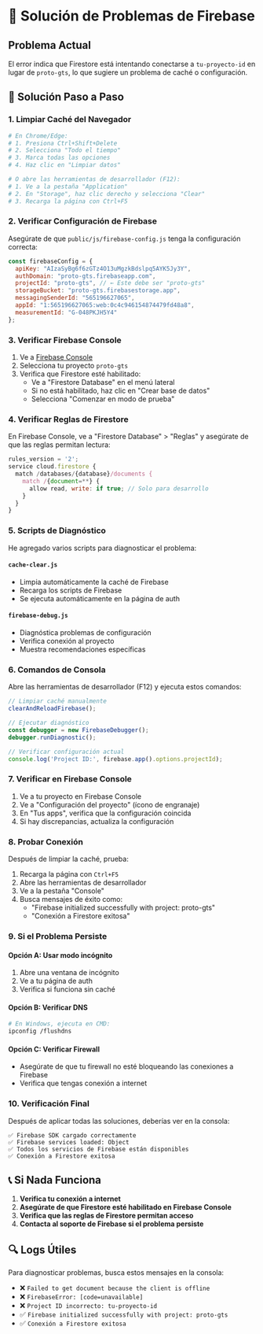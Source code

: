 # 🔧 Solución de Problemas de Firebase

## Problema Actual
El error indica que Firestore está intentando conectarse a `tu-proyecto-id` en lugar de `proto-gts`, lo que sugiere un problema de caché o configuración.

## 🚀 Solución Paso a Paso

### 1. Limpiar Caché del Navegador
```bash
# En Chrome/Edge:
# 1. Presiona Ctrl+Shift+Delete
# 2. Selecciona "Todo el tiempo"
# 3. Marca todas las opciones
# 4. Haz clic en "Limpiar datos"

# O abre las herramientas de desarrollador (F12):
# 1. Ve a la pestaña "Application"
# 2. En "Storage", haz clic derecho y selecciona "Clear"
# 3. Recarga la página con Ctrl+F5
```

### 2. Verificar Configuración de Firebase
Asegúrate de que `public/js/firebase-config.js` tenga la configuración correcta:

```javascript
const firebaseConfig = {
  apiKey: "AIzaSyBg6f6zGTz4O13uMgzkBdslpq5AYK5Jy3Y",
  authDomain: "proto-gts.firebaseapp.com",
  projectId: "proto-gts", // ← Este debe ser "proto-gts"
  storageBucket: "proto-gts.firebasestorage.app",
  messagingSenderId: "565196627065",
  appId: "1:565196627065:web:0c4c946154874479fd48a8",
  measurementId: "G-048PKJH5Y4"
};
```

### 3. Verificar Firebase Console
1. Ve a [Firebase Console](https://console.firebase.google.com/)
2. Selecciona tu proyecto `proto-gts`
3. Verifica que Firestore esté habilitado:
   - Ve a "Firestore Database" en el menú lateral
   - Si no está habilitado, haz clic en "Crear base de datos"
   - Selecciona "Comenzar en modo de prueba"

### 4. Verificar Reglas de Firestore
En Firebase Console, ve a "Firestore Database" > "Reglas" y asegúrate de que las reglas permitan lectura:

```javascript
rules_version = '2';
service cloud.firestore {
  match /databases/{database}/documents {
    match /{document=**} {
      allow read, write: if true; // Solo para desarrollo
    }
  }
}
```

### 5. Scripts de Diagnóstico
He agregado varios scripts para diagnosticar el problema:

#### `cache-clear.js`
- Limpia automáticamente la caché de Firebase
- Recarga los scripts de Firebase
- Se ejecuta automáticamente en la página de auth

#### `firebase-debug.js`
- Diagnóstica problemas de configuración
- Verifica conexión al proyecto
- Muestra recomendaciones específicas

### 6. Comandos de Consola
Abre las herramientas de desarrollador (F12) y ejecuta estos comandos:

```javascript
// Limpiar caché manualmente
clearAndReloadFirebase();

// Ejecutar diagnóstico
const debugger = new FirebaseDebugger();
debugger.runDiagnostic();

// Verificar configuración actual
console.log('Project ID:', firebase.app().options.projectId);
```

### 7. Verificar en Firebase Console
1. Ve a tu proyecto en Firebase Console
2. Ve a "Configuración del proyecto" (ícono de engranaje)
3. En "Tus apps", verifica que la configuración coincida
4. Si hay discrepancias, actualiza la configuración

### 8. Probar Conexión
Después de limpiar la caché, prueba:

1. Recarga la página con `Ctrl+F5`
2. Abre las herramientas de desarrollador
3. Ve a la pestaña "Console"
4. Busca mensajes de éxito como:
   - "Firebase initialized successfully with project: proto-gts"
   - "Conexión a Firestore exitosa"

### 9. Si el Problema Persiste

#### Opción A: Usar modo incógnito
1. Abre una ventana de incógnito
2. Ve a tu página de auth
3. Verifica si funciona sin caché

#### Opción B: Verificar DNS
```bash
# En Windows, ejecuta en CMD:
ipconfig /flushdns
```

#### Opción C: Verificar Firewall
- Asegúrate de que tu firewall no esté bloqueando las conexiones a Firebase
- Verifica que tengas conexión a internet

### 10. Verificación Final
Después de aplicar todas las soluciones, deberías ver en la consola:

```
✅ Firebase SDK cargado correctamente
✅ Firebase services loaded: Object
✅ Todos los servicios de Firebase están disponibles
✅ Conexión a Firestore exitosa
```

## 📞 Si Nada Funciona

1. **Verifica tu conexión a internet**
2. **Asegúrate de que Firestore esté habilitado en Firebase Console**
3. **Verifica que las reglas de Firestore permitan acceso**
4. **Contacta al soporte de Firebase si el problema persiste**

## 🔍 Logs Útiles

Para diagnosticar problemas, busca estos mensajes en la consola:

- ❌ `Failed to get document because the client is offline`
- ❌ `FirebaseError: [code=unavailable]`
- ❌ `Project ID incorrecto: tu-proyecto-id`
- ✅ `Firebase initialized successfully with project: proto-gts`
- ✅ `Conexión a Firestore exitosa` 
